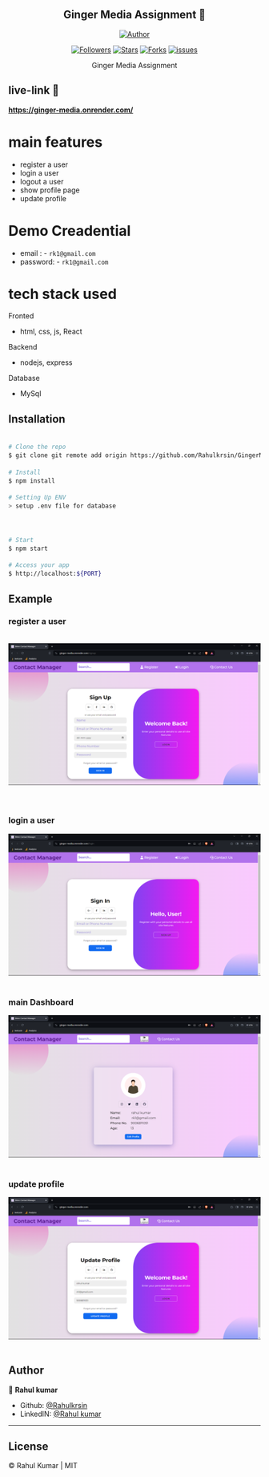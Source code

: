 <h2 align='center'>Ginger Media Assignment 📃</h2>
<p align="center">
<a href="https://github.com/Rahulkrsin/"><img title="Author" src="https://img.shields.io/badge/Author-Rahulkrsin--red.svg?style=for-the-badge&logo=github"></a>
</p>

<p align="center">
<a href="https://github.com/Rahulkrsin/"><img title="Followers" src="https://img.shields.io/github/followers/Rahulkrsin?color=teal&style=flat-square"></a>
<a href="https://github.com/Rahulkrsin/GingerMediaGroup_Assignment/stargazers/"><img title="Stars" src="https://img.shields.io/github/stars/Rahulkrsin/GingerMediaGroup_Assignment?color=brown&style=flat-square"></a>
<a href="https://github.com/Rahulkrsin/GingerMediaGroup_Assignment/network/members"><img title="Forks" src="https://img.shields.io/github/forks/Rahulkrsin/GingerMediaGroup_Assignment?color=lightgrey&style=flat-square"></a>
<a href="https://github.com/Rahulkrsin/GingerMediaGroup_Assignment/issues"><img title="issues" src="https://img.shields.io/github/issues/Rahulkrsin/GingerMediaGroup_Assignment?style=flat-square">
</a>

</p>

<p align="center">
    Ginger Media Assignment
</p>

## live-link 🔗

<a target="_blank" href="https://ginger-media.onrender.com/"><b>https://ginger-media.onrender.com/</b></a>

# main features

- register a user
- login a user
- logout a user
- show profile page
- update profile

# Demo Creadential

- email : - `rk1@gmail.com`
- password: - `rk1@gmail.com`

# tech stack used

Fronted

- html, css, js, React

Backend

- nodejs, express

Database

- MySql

## Installation

```sh

# Clone the repo
$ git clone git remote add origin https://github.com/Rahulkrsin/GingerMediaGroup_Assignment.git

# Install
$ npm install

# Setting Up ENV
> setup .env file for database



# Start
$ npm start

# Access your app
$ http://localhost:${PORT}

```

## Example

### register a user

<br/>
<div align="center">
  <img  src="./example/signup.png" />
</div>
<br/>
<br/>

### login a user

<div align="center">
  <img  src="./example/singin.png" />
</div>
<br/>

### main Dashboard

<div align="center">
  <img  src="./example/profile.png" />
</div>
<br/>

### update profile

<div align="center">
  <img  src="./example/update_profile.png" />
</div>
<br/>

## Author

👤 **Rahul kumar**

- Github: [@Rahulkrsin](https://github.com/Rahulkrsin/)
- LinkedIN: [@Rahul kumar](https://www.linkedin.com/in/rahul-kumar-aaa562253/)

---

## License

&copy; Rahul Kumar | MIT

